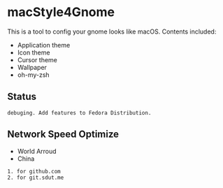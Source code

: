 # macStyle4Gnome
This is a tool to config your gnome looks like macOS. Contents included:
+ Application theme
+ Icon theme
+ Cursor theme
+ Wallpaper
+ oh-my-zsh

## Status
```
debuging. Add features to Fedora Distribution.
```

## Network Speed Optimize
+ World Arroud
+ China
```
1. for github.com
2. for git.sdut.me
```
